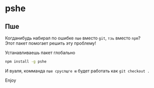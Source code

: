 # pshe
## Пше

Когданибудь набирал по ошибке `пше` вместо `git`, `тзь` вместо `npm`?  
Этот пакет помогает решить эту проблему!

Устанавливаешь пакет глобально
```sh
npm install -g pshe
```

И вуаля, комманда `пше сруслщге ю` будет работать как `git checkout .`

Enjoy
